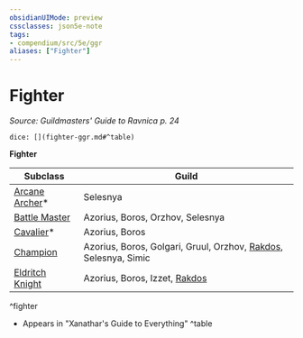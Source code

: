```yaml
---
obsidianUIMode: preview
cssclasses: json5e-note
tags:
- compendium/src/5e/ggr
aliases: ["Fighter"]
---
```

# Fighter
*Source: Guildmasters' Guide to Ravnica p. 24* 

`dice: [](fighter-ggr.md#^table)`

**Fighter**

| Subclass | Guild |
|----------|-------|
| [Arcane Archer](/compendium/classes/fighter-arcane-archer-xge.md)* | Selesnya |
| [Battle Master](/compendium/classes/fighter-battle-master.md) | Azorius, Boros, Orzhov, Selesnya |
| [Cavalier](/compendium/classes/fighter-cavalier-xge.md)* | Azorius, Boros |
| [Champion](/compendium/classes/fighter-champion.md) | Azorius, Boros, Golgari, Gruul, Orzhov, [Rakdos](/compendium/bestiary/npc/rakdos-ggr.md), Selesnya, Simic |
| [Eldritch Knight](/compendium/classes/fighter-eldritch-knight.md) | Azorius, Boros, Izzet, [Rakdos](/compendium/bestiary/npc/rakdos-ggr.md) |
^fighter

* Appears in "Xanathar's Guide to Everything"
^table